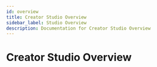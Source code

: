 ```yaml
---
id: overview
title: Creator Studio Overview
sidebar_label: Studio Overview
description: Documentation for Creator Studio Overview
---
```


# Creator Studio Overview
